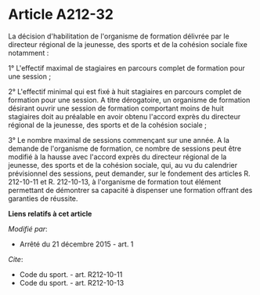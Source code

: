 # Article A212-32

La décision d'habilitation de l'organisme de formation délivrée par le directeur régional de la jeunesse, des sports et de la
cohésion sociale fixe notamment : 

1° L'effectif maximal de stagiaires en parcours complet de formation pour une session ; 

2° L'effectif minimal qui est fixé à huit stagiaires en parcours complet de formation pour une session. A titre dérogatoire,
un organisme de formation désirant ouvrir une session de formation comportant moins de huit stagiaires doit au préalable en
avoir obtenu l'accord exprès du directeur régional de la jeunesse, des sports et de la cohésion sociale ; 

3° Le nombre maximal de sessions commençant sur une année. A la demande de l'organisme de formation, ce nombre de sessions
peut être modifié à la hausse avec l'accord exprès du directeur régional de la jeunesse, des sports et de la cohésion
sociale, qui, au vu du calendrier prévisionnel des sessions, peut demander, sur le fondement des articles R. 212-10-11 et R.
212-10-13, à l'organisme de formation tout élément permettant de démontrer sa capacité à dispenser une formation offrant des
garanties de réussite.

**Liens relatifs à cet article**

_Modifié par_:

  - Arrêté du 21 décembre 2015 - art. 1

_Cite_:

  - Code du sport. - art. R212-10-11
  - Code du sport. - art. R212-10-13
